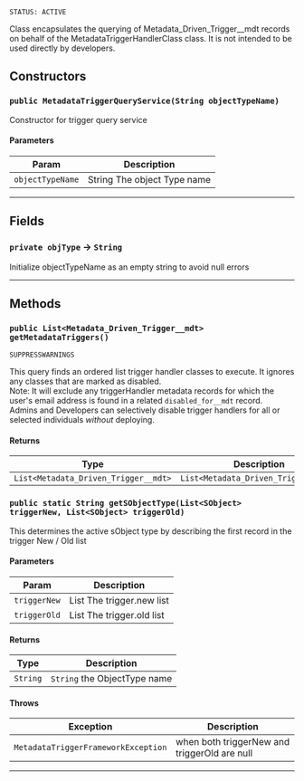 `STATUS: ACTIVE`

Class encapsulates the querying of Metadata_Driven_Trigger\_\_mdt records on behalf of the
MetadataTriggerHandlerClass class. It is not intended to be used directly by developers.

## Constructors

### `public MetadataTriggerQueryService(String objectTypeName)`

Constructor for trigger query service

#### Parameters

| Param            | Description                 |
| ---------------- | --------------------------- |
| `objectTypeName` | String The object Type name |

---

## Fields

### `private objType` → `String`

Initialize objectTypeName as an empty string to avoid null errors

---

## Methods

### `public List<Metadata_Driven_Trigger__mdt> getMetadataTriggers()`

`SUPPRESSWARNINGS`

This query finds an ordered list trigger handler classes to execute. It ignores any classes that are marked as disabled. <br>Note: It will exclude any triggerHandler metadata records for which the user's email address is found in a related `disabled_for__mdt` record. <br>Admins and Developers can selectively disable trigger handlers for all or selected individuals _without_ deploying.

#### Returns

| Type                                 | Description                          |
| ------------------------------------ | ------------------------------------ |
| `List<Metadata_Driven_Trigger__mdt>` | `List<Metadata_Driven_Trigger__mdt>` |

### `public static String getSObjectType(List<SObject> triggerNew, List<SObject> triggerOld)`

This determines the active sObject type by describing the first record in the trigger New / Old list

#### Parameters

| Param        | Description                        |
| ------------ | ---------------------------------- |
| `triggerNew` | List<sObject> The trigger.new list |
| `triggerOld` | List<sObject> The trigger.old list |

#### Returns

| Type     | Description                  |
| -------- | ---------------------------- |
| `String` | `String` the ObjectType name |

#### Throws

| Exception                           | Description                                  |
| ----------------------------------- | -------------------------------------------- |
| `MetadataTriggerFrameworkException` | when both triggerNew and triggerOld are null |

---
